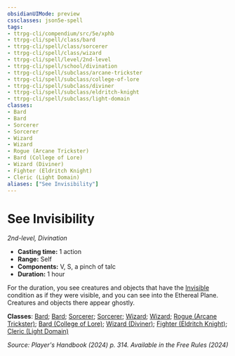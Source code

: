 ```yaml
---
obsidianUIMode: preview
cssclasses: json5e-spell
tags:
- ttrpg-cli/compendium/src/5e/xphb
- ttrpg-cli/spell/class/bard
- ttrpg-cli/spell/class/sorcerer
- ttrpg-cli/spell/class/wizard
- ttrpg-cli/spell/level/2nd-level
- ttrpg-cli/spell/school/divination
- ttrpg-cli/spell/subclass/arcane-trickster
- ttrpg-cli/spell/subclass/college-of-lore
- ttrpg-cli/spell/subclass/diviner
- ttrpg-cli/spell/subclass/eldritch-knight
- ttrpg-cli/spell/subclass/light-domain
classes:
- Bard
- Bard
- Sorcerer
- Sorcerer
- Wizard
- Wizard
- Rogue (Arcane Trickster)
- Bard (College of Lore)
- Wizard (Diviner)
- Fighter (Eldritch Knight)
- Cleric (Light Domain)
aliases: ["See Invisibility"]
---
```

# See Invisibility
*2nd-level, Divination*  


- **Casting time:** 1 action
- **Range:** Self
- **Components:** V, S, a pinch of talc
- **Duration:** 1 hour

For the duration, you see creatures and objects that have the [Invisible](Mechanics/rules/conditions.md#Invisible) condition as if they were visible, and you can see into the Ethereal Plane. Creatures and objects there appear ghostly.

**Classes**: [Bard](list-spells-classes-bard); [Bard](list-spells-classes-bard); [Sorcerer](list-spells-classes-sorcerer); [Sorcerer](list-spells-classes-sorcerer); [Wizard](list-spells-classes-wizard); [Wizard](list-spells-classes-wizard); [Rogue (Arcane Trickster)](list-spells-classes-rogue-xphb-arcane-trickster-xphb); [Bard (College of Lore)](list-spells-classes-bard-xphb-college-of-lore-xphb); [Wizard (Diviner)](list-spells-classes-wizard-xphb-diviner-xphb); [Fighter (Eldritch Knight)](list-spells-classes-fighter-xphb-eldritch-knight-xphb); [Cleric (Light Domain)](list-spells-classes-cleric-xphb-light-domain-xphb)

*Source: Player's Handbook (2024) p. 314. Available in the Free Rules (2024)*